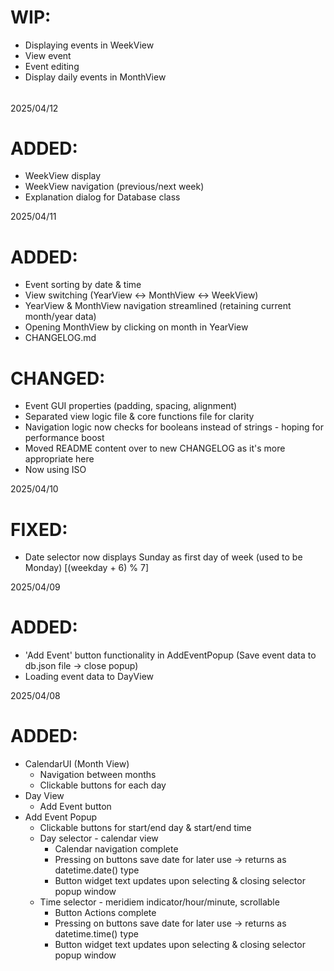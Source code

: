 # WIP:

- Displaying events in WeekView
- View event
- Event editing
- Display daily events in MonthView

######

2025/04/12

# ADDED:

- WeekView display
- WeekView navigation (previous/next week)
- Explanation dialog for Database class

2025/04/11

# ADDED:

- Event sorting by date & time
- View switching (YearView <-> MonthView <-> WeekView)
- YearView & MonthView navigation streamlined (retaining current month/year data)
- Opening MonthView by clicking on month in YearView
- CHANGELOG.md

# CHANGED:

- Event GUI properties (padding, spacing, alignment)
- Separated view logic file & core functions file for clarity
- Navigation logic now checks for booleans instead of strings - hoping for performance boost
- Moved README content over to new CHANGELOG as it's more appropriate here
- Now using ISO

2025/04/10

# FIXED:

- Date selector now displays Sunday as first day of week (used to be Monday) [(weekday + 6) % 7]

2025/04/09

# ADDED:

- 'Add Event' button functionality in AddEventPopup (Save event data to db.json file -> close popup)
- Loading event data to DayView

2025/04/08

# ADDED:

- CalendarUI (Month View)
  - Navigation between months
  - Clickable buttons for each day
- Day View
  - Add Event button
- Add Event Popup
  - Clickable buttons for start/end day & start/end time
  - Day selector - calendar view
    - Calendar navigation complete
    - Pressing on buttons save date for later use -> returns as datetime.date() type
    - Button widget text updates upon selecting & closing selector popup window
  - Time selector - meridiem indicator/hour/minute, scrollable
    - Button Actions complete
    - Pressing on buttons save date for later use -> returns as datetime.time() type
    - Button widget text updates upon selecting & closing selector popup window

